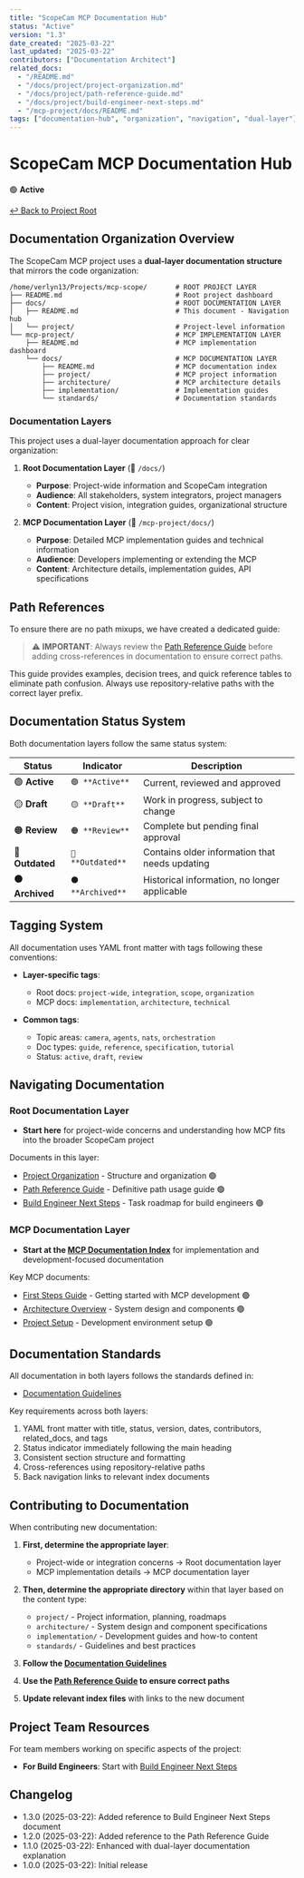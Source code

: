 ```yaml
---
title: "ScopeCam MCP Documentation Hub"
status: "Active"
version: "1.3"
date_created: "2025-03-22"
last_updated: "2025-03-22"
contributors: ["Documentation Architect"]
related_docs:
  - "/README.md"
  - "/docs/project/project-organization.md"
  - "/docs/project/path-reference-guide.md"
  - "/docs/project/build-engineer-next-steps.md"
  - "/mcp-project/docs/README.md"
tags: ["documentation-hub", "organization", "navigation", "dual-layer"]
---
```


# ScopeCam MCP Documentation Hub

🟢 **Active**

[↩️ Back to Project Root](/README.md)

## Documentation Organization Overview

The ScopeCam MCP project uses a **dual-layer documentation structure** that mirrors the code organization:

```
/home/verlyn13/Projects/mcp-scope/       # ROOT PROJECT LAYER
├── README.md                            # Root project dashboard
├── docs/                                # ROOT DOCUMENTATION LAYER
│   ├── README.md                        # This document - Navigation hub
│   └── project/                         # Project-level information
└── mcp-project/                         # MCP IMPLEMENTATION LAYER
    ├── README.md                        # MCP implementation dashboard
    └── docs/                            # MCP DOCUMENTATION LAYER
        ├── README.md                    # MCP documentation index
        ├── project/                     # MCP project information
        ├── architecture/                # MCP architecture details
        ├── implementation/              # Implementation guides
        └── standards/                   # Documentation standards
```

### Documentation Layers

This project uses a dual-layer documentation approach for clear organization:

1. **Root Documentation Layer** (📁 `/docs/`)
   - **Purpose**: Project-wide information and ScopeCam integration
   - **Audience**: All stakeholders, system integrators, project managers
   - **Content**: Project vision, integration guides, organizational structure

2. **MCP Documentation Layer** (📁 `/mcp-project/docs/`)
   - **Purpose**: Detailed MCP implementation guides and technical information
   - **Audience**: Developers implementing or extending the MCP
   - **Content**: Architecture details, implementation guides, API specifications

## Path References 

To ensure there are no path mixups, we have created a dedicated guide:

> ⚠️ **IMPORTANT**: Always review the [Path Reference Guide](/docs/project/path-reference-guide.md) before adding cross-references in documentation to ensure correct paths.

This guide provides examples, decision trees, and quick reference tables to eliminate path confusion. Always use repository-relative paths with the correct layer prefix.

## Documentation Status System

Both documentation layers follow the same status system:

| Status | Indicator | Description | 
|--------|-----------|-------------|
| 🟢 **Active** | `🟢 **Active**` | Current, reviewed and approved |
| 🟡 **Draft** | `🟡 **Draft**` | Work in progress, subject to change |
| 🟠 **Review** | `🟠 **Review**` | Complete but pending final approval |
| 🔴 **Outdated** | `🔴 **Outdated**` | Contains older information that needs updating |
| ⚫ **Archived** | `⚫ **Archived**` | Historical information, no longer applicable |

## Tagging System

All documentation uses YAML front matter with tags following these conventions:

- **Layer-specific tags**: 
  - Root docs: `project-wide`, `integration`, `scope`, `organization`
  - MCP docs: `implementation`, `architecture`, `technical`

- **Common tags**:
  - Topic areas: `camera`, `agents`, `nats`, `orchestration`
  - Doc types: `guide`, `reference`, `specification`, `tutorial`
  - Status: `active`, `draft`, `review`

## Navigating Documentation

### Root Documentation Layer 

- **Start here** for project-wide concerns and understanding how MCP fits into the broader ScopeCam project

Documents in this layer:

- [Project Organization](/docs/project/project-organization.md) - Structure and organization 🟢
- [Path Reference Guide](/docs/project/path-reference-guide.md) - Definitive path usage guide 🟢
- [Build Engineer Next Steps](/docs/project/build-engineer-next-steps.md) - Task roadmap for build engineers 🟢

### MCP Documentation Layer

- **Start at the [MCP Documentation Index](/mcp-project/docs/README.md)** for implementation and development-focused documentation

Key MCP documents:

- [First Steps Guide](/mcp-project/docs/project/first-steps.md) - Getting started with MCP development 🟢
- [Architecture Overview](/mcp-project/docs/architecture/overview.md) - System design and components 🟢
- [Project Setup](/mcp-project/docs/implementation/project-setup.md) - Development environment setup 🟢

## Documentation Standards

All documentation in both layers follows the standards defined in:

- [Documentation Guidelines](/mcp-project/docs/standards/documentation-guidelines.md)

Key requirements across both layers:

1. YAML front matter with title, status, version, dates, contributors, related_docs, and tags
2. Status indicator immediately following the main heading
3. Consistent section structure and formatting
4. Cross-references using repository-relative paths
5. Back navigation links to relevant index documents

## Contributing to Documentation

When contributing new documentation:

1. **First, determine the appropriate layer**:
   - Project-wide or integration concerns → Root documentation layer
   - MCP implementation details → MCP documentation layer

2. **Then, determine the appropriate directory** within that layer based on the content type:
   - `project/` - Project information, planning, roadmaps
   - `architecture/` - System design and component specifications
   - `implementation/` - Development guides and how-to content
   - `standards/` - Guidelines and best practices

3. **Follow the [Documentation Guidelines](/mcp-project/docs/standards/documentation-guidelines.md)**

4. **Use the [Path Reference Guide](/docs/project/path-reference-guide.md) to ensure correct paths**

5. **Update relevant index files** with links to the new document

## Project Team Resources

For team members working on specific aspects of the project:

- **For Build Engineers**: Start with [Build Engineer Next Steps](/docs/project/build-engineer-next-steps.md)

## Changelog

- 1.3.0 (2025-03-22): Added reference to Build Engineer Next Steps document
- 1.2.0 (2025-03-22): Added reference to the Path Reference Guide
- 1.1.0 (2025-03-22): Enhanced with dual-layer documentation explanation
- 1.0.0 (2025-03-22): Initial release